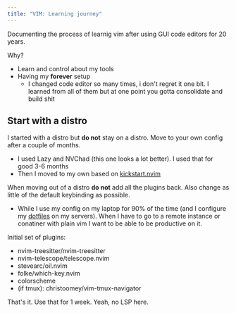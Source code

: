 ```yaml
---
title: "VIM: Learning journey"
---
```


Documenting the process of learnig vim after using GUI code editors for 20
years.

Why?

- Learn and control about my tools
- Having my **forever** setup
  - I changed code editor so many times, i don't regret it one bit. I learned
    from all of them but at one point you gotta consolidate and build shit

## Start with a distro

I started with a distro but **do not** stay on a distro. Move to your own config
after a couple of months.

- I used Lazy and NVChad (this one looks a lot better). I used that for good 3-6
  months
- Then I moved to my own based on
  [kickstart.nvim](https://github.com/nvim-lua/kickstart.nvim/blob/master/init.lua)

When moving out of a distro **do not** add all the plugins back. Also change as
little of the default keybinding as possible.

- While I use my config on my laptop for 90% of the time (and I configure my
  [dotfiles](https://github.com/danielfrg/dotfiles) on my servers). When I have
  to go to a remote instance or conatiner with plain vim I want to be able to be
  productive on it.

Initial set of plugins:

- nvim-treesitter/nvim-treesitter
- nvim-telescope/telescope.nvim
- stevearc/oil.nvim
- folke/which-key.nvim
- colorscheme
- (if tmux): christoomey/vim-tmux-navigator

That's it. Use that for 1 week. Yeah, no LSP here.
